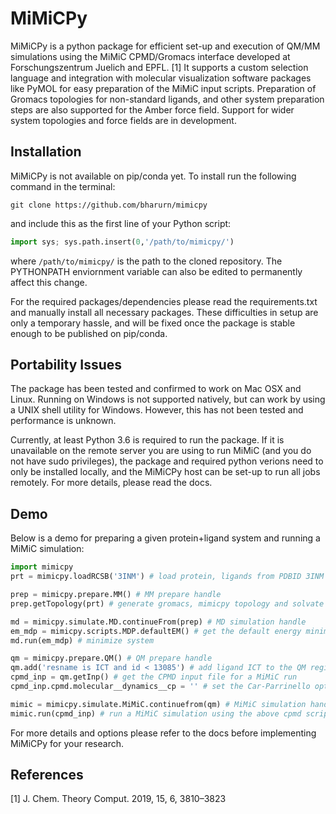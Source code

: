 # MiMiCPy
MiMiCPy is a python package for efficient set-up and execution of QM/MM simulations using the MiMiC CPMD/Gromacs interface developed at Forschungszentrum Juelich and EPFL. [1] It supports a custom selection language and integration with molecular visualization software packages like PyMOL for easy preparation of the MiMiC input scripts. Preparation of Gromacs topologies for non-standard ligands, and other system preparation steps are also supported for the Amber force field. Support for wider system topologies and force fields are in development.

## Installation
MiMiCPy is not available on pip/conda yet. To install run the following command in the terminal:
```
git clone https://github.com/bharurn/mimicpy
```
and include this as the first line of your Python script:
```python
import sys; sys.path.insert(0,'/path/to/mimicpy/')
```
where `/path/to/mimicpy/` is the path to the cloned repository. The PYTHONPATH enviornment variable can also be edited to permanently affect this change.

For the required packages/dependencies please read the requirements.txt and manually install all necessary packages.
These difficulties in setup are only a temporary hassle, and will be fixed once the package is stable enough to be published on pip/conda.

## Portability Issues
The package has been tested and confirmed to work on Mac OSX and Linux. Running on Windows is not supported natively, but can work by using a UNIX shell utility for Windows. However, this has not been tested and performance is unknown.

Currently, at least Python 3.6 is required to run the package. If it is unavailable on the remote server you are using to run MiMiC (and you do not have sudo privileges), the package and required python verions need to only be installed locally, and the MiMiCPy host can be set-up to run all jobs remotely. For more details, please read the docs.

## Demo
Below is a demo for preparing a given protein+ligand system and running a MiMiC simulation:
```python
import mimicpy
prt = mimicpy.loadRCSB('3INM') # load protein, ligands from PDBID 3INM and generate ligand topologies

prep = mimicpy.prepare.MM() # MM prepare handle
prep.getTopology(prt) # generate gromacs, mimicpy topology and solvate

md = mimicpy.simulate.MD.continueFrom(prep) # MD simulation handle
em_mdp = mimicpy.scripts.MDP.defaultEM() # get the default energy minimization MDP Gromacs file
md.run(em_mdp) # minimize system

qm = mimicpy.prepare.QM() # QM prepare handle
qm.add('resname is ICT and id < 13085') # add ligand ICT to the QM region
cpmd_inp = qm.getInp() # get the CPMD input file for a MiMiC run
cpmd_inp.cpmd.molecular__dynamics__cp = '' # set the Car-Parrinello option ON in the input script

mimic = mimicpy.simulate.MiMiC.continuefrom(qm) # MiMiC simulation handle
mimic.run(cpmd_inp) # run a MiMiC simulation using the above cpmd script
```
For more details and options please refer to the docs before implementing MiMiCPy for your research.
 
## References
[1] J. Chem. Theory Comput. 2019, 15, 6, 3810–3823